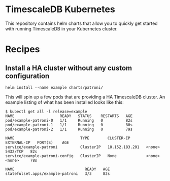 # TimescaleDB Kubernetes

This repository contains helm charts that allow you to quickly get started with running TimescaleDB in your Kubernetes
cluster.

# Recipes

## Install a HA cluster without any custom configuration
```
helm install --name example charts/patroni/
```

This will spin up a few pods that are providing a HA TimescaleDB cluster. An example listing of what has been installed
looks like this:

```
$ kubectl get all -l release=example
NAME                    READY   STATUS    RESTARTS   AGE
pod/example-patroni-0   1/1     Running   0          82s
pod/example-patroni-1   1/1     Running   0          80s
pod/example-patroni-2   1/1     Running   0          79s

NAME                             TYPE        CLUSTER-IP       EXTERNAL-IP   PORT(S)    AGE
service/example-patroni          ClusterIP   10.152.183.201   <none>        5432/TCP   82s
service/example-patroni-config   ClusterIP   None             <none>        <none>     78s

NAME                               READY   AGE
statefulset.apps/example-patroni   3/3     82s
```
